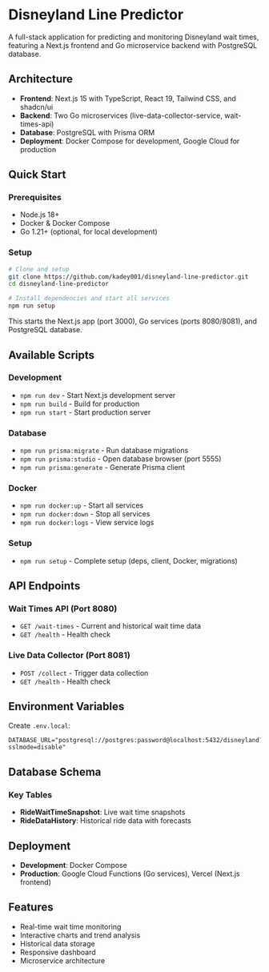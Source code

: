 # Disneyland Line Predictor

A full-stack application for predicting and monitoring Disneyland wait times, featuring a Next.js frontend and Go microservice backend with PostgreSQL database.

## Architecture

- **Frontend**: Next.js 15 with TypeScript, React 19, Tailwind CSS, and shadcn/ui
- **Backend**: Two Go microservices (live-data-collector-service, wait-times-api)
- **Database**: PostgreSQL with Prisma ORM
- **Deployment**: Docker Compose for development, Google Cloud for production

## Quick Start

### Prerequisites
- Node.js 18+
- Docker & Docker Compose
- Go 1.21+ (optional, for local development)

### Setup
```bash
# Clone and setup
git clone https://github.com/kadey001/disneyland-line-predictor.git
cd disneyland-line-predictor

# Install dependencies and start all services
npm run setup
```

This starts the Next.js app (port 3000), Go services (ports 8080/8081), and PostgreSQL database.

## Available Scripts

### Development
- `npm run dev` - Start Next.js development server
- `npm run build` - Build for production
- `npm run start` - Start production server

### Database
- `npm run prisma:migrate` - Run database migrations
- `npm run prisma:studio` - Open database browser (port 5555)
- `npm run prisma:generate` - Generate Prisma client

### Docker
- `npm run docker:up` - Start all services
- `npm run docker:down` - Stop all services
- `npm run docker:logs` - View service logs

### Setup
- `npm run setup` - Complete setup (deps, client, Docker, migrations)

## API Endpoints

### Wait Times API (Port 8080)
- `GET /wait-times` - Current and historical wait time data
- `GET /health` - Health check

### Live Data Collector (Port 8081)
- `POST /collect` - Trigger data collection
- `GET /health` - Health check

## Environment Variables

Create `.env.local`:
```env
DATABASE_URL="postgresql://postgres:password@localhost:5432/disneyland?sslmode=disable"
```

## Database Schema

### Key Tables
- **RideWaitTimeSnapshot**: Live wait time snapshots
- **RideDataHistory**: Historical ride data with forecasts

## Deployment

- **Development**: Docker Compose
- **Production**: Google Cloud Functions (Go services), Vercel (Next.js frontend)

## Features

- Real-time wait time monitoring
- Interactive charts and trend analysis
- Historical data storage
- Responsive dashboard
- Microservice architecture
